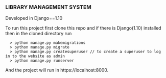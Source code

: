### LIBRARY MANAGEMENT SYSTEM

Developed in Django==1.10

To run this project first clone this repo and if there is Django(1.10) installed then in the cloned directory run 
```
  > python manage.py makemigrations
  > python manage.py migrate
  > python manage.py createsuperuser // to create a superuser to log in to the website as admin 
  > python manage.py runserver
```
And the project will run in https://localhost:8000.
